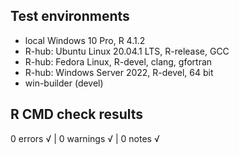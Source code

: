 ## Test environments
* local Windows 10 Pro, R 4.1.2
* R-hub: Ubuntu Linux 20.04.1 LTS, R-release, GCC
* R-hub: Fedora Linux, R-devel, clang, gfortran
* R-hub: Windows Server 2022, R-devel, 64 bit
* win-builder (devel)

## R CMD check results
0 errors √ | 0 warnings √ | 0 notes √

